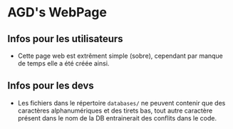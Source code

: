 # AGD's WebPage

## Infos pour les utilisateurs
- Cette page web est extrêment simple (sobre), cependant par manque de temps elle a été créée ainsi.

## Infos pour les devs
- Les fichiers dans le répertoire `databases/` ne peuvent contenir que des caractères alphanumériques et des tirets bas, tout autre caractère présent dans le nom de la DB entrainerait des conflits dans le code.